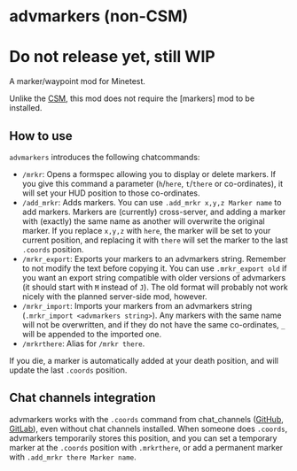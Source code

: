# advmarkers (non-CSM)

# Do not release yet, still WIP

A marker/waypoint mod for Minetest.

Unlike the [CSM], this mod does not require the [markers] mod to be installed.

## How to use

`advmarkers` introduces the following chatcommands:

 - `/mrkr`: Opens a formspec allowing you to display or delete markers. If you give this command a parameter (`h`/`here`, `t`/`there` or co-ordinates), it will set your HUD position to those co-ordinates.
 - `/add_mrkr`: Adds markers. You can use `.add_mrkr x,y,z Marker name` to add markers. Markers are (currently) cross-server, and adding a marker with (exactly) the same name as another will overwrite the original marker. If you replace `x,y,z` with `here`, the marker will be set to your current position, and replacing it with `there` will set the marker to the last `.coords` position.
 - `/mrkr_export`: Exports your markers to an advmarkers string. Remember to not modify the text before copying it. You can use `.mrkr_export old` if you want an export string compatible with older versions of advmarkers (it should start with `M` instead of `J`). The old format will probably not work nicely with the planned server-side mod, however.
 - `/mrkr_import`: Imports your markers from an advmarkers string (`.mrkr_import <advmarkers string>`). Any markers with the same name will not be overwritten, and if they do not have the same co-ordinates, `_` will be appended to the imported one.
 - `/mrkrthere`: Alias for `/mrkr there`.

If you die, a marker is automatically added at your death position, and will
update the last `.coords` position.

## Chat channels integration

advmarkers works with the `.coords` command from chat_channels ([GitHub],
[GitLab]), even without chat channels installed. When someone does `.coords`,
advmarkers temporarily stores this position, and you can set a temporary marker
at the `.coords` position with `.mrkrthere`, or add a permanent marker with
`.add_mrkr there Marker name`.

[CSM]:    https://gitlab.com/luk3yx/minetest-advmarkers-csm
[marker]: https://github.com/Billy-S/kingdoms_game/blob/master/mods/marker
[GitHub]: https://github.com/luk3yx/minetest-chat_channels
[GitLab]: https://gitlab.com/luk3yx/minetest-chat_channels
